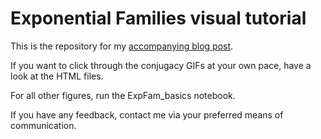 # Exponential Families visual tutorial

This is the repository for my <a href='https://www.mariushobbhahn.com/2021-06-10-ExpFam_tutorial/'>accompanying blog post</a>. 

If you want to click through the conjugacy GIFs at your own pace, have a look at the HTML files. 

For all other figures, run the ExpFam_basics notebook.

If you have any feedback, contact me via your preferred means of communication. 
